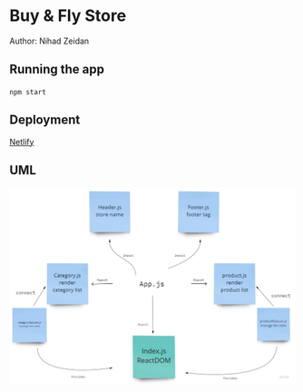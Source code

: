 # Buy & Fly Store

Author: Nihad Zeidan

## Running the app

`npm start`

## Deployment

[Netlify](https://epic-mcnulty-0a953b.netlify.app/)

## UML

![](public/Store.jpg)
